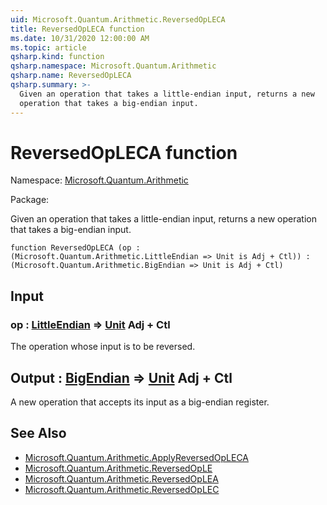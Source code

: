```yaml
---
uid: Microsoft.Quantum.Arithmetic.ReversedOpLECA
title: ReversedOpLECA function
ms.date: 10/31/2020 12:00:00 AM
ms.topic: article
qsharp.kind: function
qsharp.namespace: Microsoft.Quantum.Arithmetic
qsharp.name: ReversedOpLECA
qsharp.summary: >-
  Given an operation that takes a little-endian input, returns a new
  operation that takes a big-endian input.
---
```


# ReversedOpLECA function

Namespace: [Microsoft.Quantum.Arithmetic](xref:Microsoft.Quantum.Arithmetic)

Package: [](https://nuget.org/packages/)


Given an operation that takes a little-endian input, returns a newoperation that takes a big-endian input.

```qsharp
function ReversedOpLECA (op : (Microsoft.Quantum.Arithmetic.LittleEndian => Unit is Adj + Ctl)) : (Microsoft.Quantum.Arithmetic.BigEndian => Unit is Adj + Ctl)
```


## Input

### op : [LittleEndian](xref:Microsoft.Quantum.Arithmetic.LittleEndian) => [Unit](xref:microsoft.quantum.lang-ref.unit) Adj + Ctl

The operation whose input is to be reversed.



## Output : [BigEndian](xref:Microsoft.Quantum.Arithmetic.BigEndian) => [Unit](xref:microsoft.quantum.lang-ref.unit) Adj + Ctl

A new operation that accepts its input as a big-endian register.

## See Also

- [Microsoft.Quantum.Arithmetic.ApplyReversedOpLECA](xref:Microsoft.Quantum.Arithmetic.ApplyReversedOpLECA)
- [Microsoft.Quantum.Arithmetic.ReversedOpLE](xref:Microsoft.Quantum.Arithmetic.ReversedOpLE)
- [Microsoft.Quantum.Arithmetic.ReversedOpLEA](xref:Microsoft.Quantum.Arithmetic.ReversedOpLEA)
- [Microsoft.Quantum.Arithmetic.ReversedOpLEC](xref:Microsoft.Quantum.Arithmetic.ReversedOpLEC)